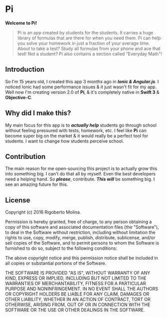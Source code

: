 # Pi

**Welcome to Pi!**

> Pi is an app created by students for the students. It carries a huge library of formulas that are there for when you need them. Pi can help you solve your homework in just a fraction of your average time. About to take a test? Study all formulas from your phone and ace that test! Not a student? Pi also contains a section called "Everyday Math"!

## Introduction
So I'm 15 years old, I created this app 3 months ago in ***Ionic & Angular.js***. I noticed Ionic had some performance issues & it just wasn't fit for my app. Well now I'm creating version 2.0 of **Pi**, & it's completely native in **Swift 3** & **Objective-C**.

## Why did I make this?
My main focus for this app is to ***actually help*** students go through school without feeling pressured with tests, homework, etc. I feel like **Pi** can become super big on the market & it would really be a perfect tool for students. I want to change how students perceive school.

## Contribution
The main reason for me open-sourcing this project is to actually grow this into something big. I can't do that all by myself. Even the best developers need a helping hand. So ***please***, contribute. ***This will*** be something big. I see an amazing future for this.

## License
Copyright (c) 2016 Rigoberto Molina.

Permission is hereby granted, free of charge, to any person obtaining a copy of this software and associated documentation files (the "Software"), to deal in the Software without restriction, including without limitation the rights to use, copy, modify, merge, publish, distribute, sublicense, and/or sell copies of the Software, and to permit persons to whom the Software is furnished to do so, subject to the following conditions:

The above copyright notice and this permission notice shall be included in all copies or substantial portions of the Software.

THE SOFTWARE IS PROVIDED "AS IS", WITHOUT WARRANTY OF ANY KIND, EXPRESS OR IMPLIED, INCLUDING BUT NOT LIMITED TO THE WARRANTIES OF MERCHANTABILITY, FITNESS FOR A PARTICULAR PURPOSE AND NONINFRINGEMENT. IN NO EVENT SHALL THE AUTHORS OR COPYRIGHT HOLDERS BE LIABLE FOR ANY CLAIM, DAMAGES OR OTHER LIABILITY, WHETHER IN AN ACTION OF CONTRACT, TORT OR OTHERWISE, ARISING FROM, OUT OF OR IN CONNECTION WITH THE SOFTWARE OR THE USE OR OTHER DEALINGS IN THE SOFTWARE.
